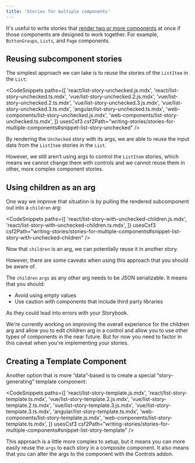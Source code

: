 ```yaml
---
title: 'Stories for multiple components'
---
```


It's useful to write stories that [render two or more components](../writing-stories/introduction.md#stories-for-two-or-more-components) at once if those components are designed to work together. For example, `ButtonGroups`, `Lists`, and `Page` components.

## Reusing subcomponent stories

The simplest approach we can take is to reuse the stories of the `ListItem` in the `List`:

<!-- prettier-ignore-start -->

<CodeSnippets
  paths={[
    'react/list-story-unchecked.js.mdx',
    'react/list-story-unchecked.ts.mdx',
    'vue/list-story-unchecked.2.js.mdx',
    'vue/list-story-unchecked.2.ts.mdx',
    'vue/list-story-unchecked.3.js.mdx',
    'vue/list-story-unchecked.3.ts.mdx',
    'angular/list-story-unchecked.ts.mdx',
    'web-components/list-story-unchecked.js.mdx',
    'web-components/list-story-unchecked.ts.mdx',
  ]}
  usesCsf3
  csf2Path="writing-stories/stories-for-multiple-components#snippet-list-story-unchecked"
/>

<!-- prettier-ignore-end -->

By rendering the `Unchecked` story with its args, we are able to reuse the input data from the `ListItem` stories in the `List`.

However, we still aren’t using args to control the `ListItem` stories, which means we cannot change them with controls and we cannot reuse them in other, more complex component stories.

## Using children as an arg

One way we improve that situation is by pulling the rendered subcomponent out into a `children` arg:

<!-- prettier-ignore-start -->

<CodeSnippets
  paths={[
    'react/list-story-with-unchecked-children.js.mdx',
    'react/list-story-with-unchecked-children.ts.mdx',
  ]}
  usesCsf3
  csf2Path="writing-stories/stories-for-multiple-components#snippet-list-story-with-unchecked-children"
/>

<!-- prettier-ignore-end -->

Now that `children` is an arg, we can potentially reuse it in another story.

However, there are some caveats when using this approach that you should be aware of.

The `children` `args` as any other arg needs to be JSON serializable. It means that you should:

- Avoid using empty values
- Use caution with components that include third party libraries

As they could lead into errors with your Storybook.

<div class="aside">

We're currently working on improving the overall experience for the children arg and allow you to edit children arg in a control and allow you to use other types of components in the near future. But for now you need to factor in this caveat when you're implementing your stories.

</div>

## Creating a Template Component

Another option that is more “data”-based is to create a special “story-generating” template component:

<!-- prettier-ignore-start -->

<CodeSnippets
  paths={[
    'react/list-story-template.js.mdx',
    'react/list-story-template.ts.mdx',
    'vue/list-story-template.2.js.mdx',
    'vue/list-story-template.2.ts.mdx',
    'vue/list-story-template.3.js.mdx',
    'vue/list-story-template.3.ts.mdx',
    'angular/list-story-template.ts.mdx',
    'web-components/list-story-template.js.mdx',
    'web-components/list-story-template.ts.mdx',
  ]}
  usesCsf3
  csf2Path="writing-stories/stories-for-multiple-components#snippet-list-story-template"
/>

<!-- prettier-ignore-end -->

This approach is a little more complex to setup, but it means you can more easily reuse the `args` to each story in a composite component. It also means that you can alter the args to the component with the Controls addon.
